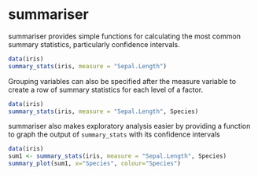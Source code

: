 # summariser

summariser provides simple functions for calculating the most common summary statistics, particularly confidence intervals. 

```R
data(iris)
summary_stats(iris, measure = "Sepal.Length")
```

Grouping variables can also be specified after the measure variable to create a row of summary statistics for each level of a factor.

```R
data(iris)
summary_stats(iris, measure = "Sepal.Length", Species)
```

summariser also makes exploratory analysis easier by providing a function to graph the output of `summary_stats` with its confidence intervals

```R
data(iris)
sum1 <- summary_stats(iris, measure = "Sepal.Length", Species)
summary_plot(sum1, x="Species", colour="Species")
```
